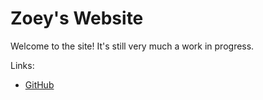 # Zoey's Website

Welcome to the site! It's still very much a work in progress.

Links:

- [GitHub](https://github.com/Zoeycode)
